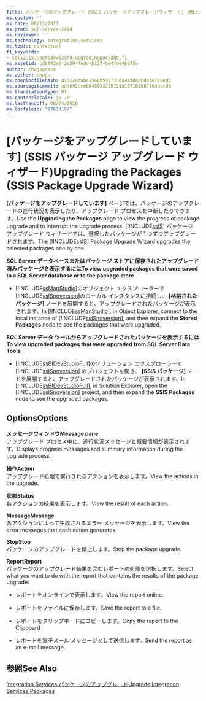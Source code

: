 ```yaml
---
title: パッケージのアップグレード (SSIS パッケージアップグレードウィザード) |Microsoft Docs
ms.custom: ''
ms.date: 06/13/2017
ms.prod: sql-server-2014
ms.reviewer: ''
ms.technology: integration-services
ms.topic: conceptual
f1_keywords:
- sql12.is.upgradewizard.upgradingpackage.f1
ms.assetid: cdb842e3-2e59-4ede-b127-be4fde46875c
author: chugugrace
ms.author: chugu
ms.openlocfilehash: d13228dabc1566b592733da4afd8ebde3671ee0d
ms.sourcegitcommit: ad4d92dce894592a259721a1571b1d8736abacdb
ms.translationtype: MT
ms.contentlocale: ja-JP
ms.lasthandoff: 08/04/2020
ms.locfileid: "87633197"
---
```

# <a name="upgrading-the-packages-ssis-package-upgrade-wizard"></a><span data-ttu-id="123f4-102">[パッケージをアップグレードしています] (SSIS パッケージ アップグレード ウィザード)</span><span class="sxs-lookup"><span data-stu-id="123f4-102">Upgrading the Packages (SSIS Package Upgrade Wizard)</span></span>
  <span data-ttu-id="123f4-103">**[パッケージをアップグレードしています]** ページでは、パッケージのアップグレードの進行状況を表示したり、アップグレード プロセスを中断したりできます。</span><span class="sxs-lookup"><span data-stu-id="123f4-103">Use the **Upgrading the Packages** page to view the progress of package upgrade and to interrupt the upgrade process.</span></span> <span data-ttu-id="123f4-104">[!INCLUDE[ssIS](../includes/ssis-md.md)] パッケージ アップグレード ウィザードでは、選択したパッケージが 1 つずつアップグレードされます。</span><span class="sxs-lookup"><span data-stu-id="123f4-104">The [!INCLUDE[ssIS](../includes/ssis-md.md)] Package Upgrade Wizard upgrades the selected packages one by one.</span></span>  
  
 <span data-ttu-id="123f4-105">**SQL Server データベースまたはパッケージ ストアに保存されたアップグレード済みパッケージを表示するには**</span><span class="sxs-lookup"><span data-stu-id="123f4-105">**To view upgraded packages that were saved to a SQL Server database or to the package store**</span></span>  
  
-   <span data-ttu-id="123f4-106">[!INCLUDE[ssManStudio](../includes/ssmanstudio-md.md)]のオブジェクト エクスプローラーで [!INCLUDE[ssISnoversion](../includes/ssisnoversion-md.md)]のローカル インスタンスに接続し、 **[格納されたパッケージ]** ノードを展開すると、アップグレードされたパッケージが表示されます。</span><span class="sxs-lookup"><span data-stu-id="123f4-106">In [!INCLUDE[ssManStudio](../includes/ssmanstudio-md.md)], in Object Explorer, connect to the local instance of [!INCLUDE[ssISnoversion](../includes/ssisnoversion-md.md)], and then expand the **Stored Packages** node to see the packages that were upgraded.</span></span>  
  
 <span data-ttu-id="123f4-107">**SQL Server データ ツールからアップグレードされたパッケージを表示するには**</span><span class="sxs-lookup"><span data-stu-id="123f4-107">**To view upgraded packages that were upgraded from SQL Server Data Tools**</span></span>  
  
-   <span data-ttu-id="123f4-108">[!INCLUDE[ssBIDevStudioFull](../includes/ssbidevstudiofull-md.md)]のソリューション エクスプローラーで [!INCLUDE[ssISnoversion](../includes/ssisnoversion-md.md)] のプロジェクトを開き、 **[SSIS パッケージ]** ノードを展開すると、アップグレードされたパッケージが表示されます。</span><span class="sxs-lookup"><span data-stu-id="123f4-108">In [!INCLUDE[ssBIDevStudioFull](../includes/ssbidevstudiofull-md.md)], in Solution Explorer, open the [!INCLUDE[ssISnoversion](../includes/ssisnoversion-md.md)] project, and then expand the **SSIS Packages** node to see the upgraded packages.</span></span>  
  
## <a name="options"></a><span data-ttu-id="123f4-109">Options</span><span class="sxs-lookup"><span data-stu-id="123f4-109">Options</span></span>  
 <span data-ttu-id="123f4-110">**メッセージウィンドウ**</span><span class="sxs-lookup"><span data-stu-id="123f4-110">**Message pane**</span></span>  
 <span data-ttu-id="123f4-111">アップグレード プロセス中に、進行状況メッセージと概要情報が表示されます。</span><span class="sxs-lookup"><span data-stu-id="123f4-111">Displays progress messages and summary information during the upgrade process.</span></span>  
  
 <span data-ttu-id="123f4-112">**操作**</span><span class="sxs-lookup"><span data-stu-id="123f4-112">**Action**</span></span>  
 <span data-ttu-id="123f4-113">アップグレード処理で実行されるアクションを表示します。</span><span class="sxs-lookup"><span data-stu-id="123f4-113">View the actions in the upgrade.</span></span>  
  
 <span data-ttu-id="123f4-114">**状態**</span><span class="sxs-lookup"><span data-stu-id="123f4-114">**Status**</span></span>  
 <span data-ttu-id="123f4-115">各アクションの結果を表示します。</span><span class="sxs-lookup"><span data-stu-id="123f4-115">View the result of each action.</span></span>  
  
 <span data-ttu-id="123f4-116">**Message**</span><span class="sxs-lookup"><span data-stu-id="123f4-116">**Message**</span></span>  
 <span data-ttu-id="123f4-117">各アクションによって生成されるエラー メッセージを表示します。</span><span class="sxs-lookup"><span data-stu-id="123f4-117">View the error messages that each action generates.</span></span>  
  
 <span data-ttu-id="123f4-118">**Stop**</span><span class="sxs-lookup"><span data-stu-id="123f4-118">**Stop**</span></span>  
 <span data-ttu-id="123f4-119">パッケージのアップグレードを停止します。</span><span class="sxs-lookup"><span data-stu-id="123f4-119">Stop the package upgrade.</span></span>  
  
 <span data-ttu-id="123f4-120">**Report**</span><span class="sxs-lookup"><span data-stu-id="123f4-120">**Report**</span></span>  
 <span data-ttu-id="123f4-121">パッケージのアップグレード結果を含むレポートの処理を選択します。</span><span class="sxs-lookup"><span data-stu-id="123f4-121">Select what you want to do with the report that contains the results of the package upgrade:</span></span>  
  
-   <span data-ttu-id="123f4-122">レポートをオンラインで表示します。</span><span class="sxs-lookup"><span data-stu-id="123f4-122">View the report online.</span></span>  
  
-   <span data-ttu-id="123f4-123">レポートをファイルに保存します。</span><span class="sxs-lookup"><span data-stu-id="123f4-123">Save the report to a file.</span></span>  
  
-   <span data-ttu-id="123f4-124">レポートをクリップボードにコピーします。</span><span class="sxs-lookup"><span data-stu-id="123f4-124">Copy the report to the Clipboard</span></span>  
  
-   <span data-ttu-id="123f4-125">レポートを電子メール メッセージとして送信します。</span><span class="sxs-lookup"><span data-stu-id="123f4-125">Send the report as an e-mail message.</span></span>  
  
## <a name="see-also"></a><span data-ttu-id="123f4-126">参照</span><span class="sxs-lookup"><span data-stu-id="123f4-126">See Also</span></span>  
 [<span data-ttu-id="123f4-127">Integration Services パッケージのアップグレード</span><span class="sxs-lookup"><span data-stu-id="123f4-127">Upgrade Integration Services Packages</span></span>](install-windows/upgrade-integration-services-packages.md)  
  
  
